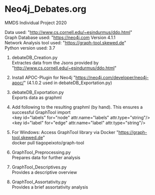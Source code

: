 # Neo4j_Debates.org
MMDS Individual Project 2020

Data used: 		"http://www.cs.cornell.edu/~esindurmus/ddo.html" \
Graph Database used: 	"https://neo4j.com Version 4.1.1 \
Network Analysis tool used: "https://graph-tool.skewed.de" \
Python version used: 3.7


1. debateDB_Creation.py \
	Extractes data from the Jsons provided by "http://www.cs.cornell.edu/~esindurmus/ddo.html"

2. Install APOC-Plugin for Neo4j "https://neo4j.com/developer/neo4j-apoc/" (4.1.0.2 used in debateDB_Exportation.py)

3. debateDB_Exportation.py \
	Exports data as graphml

4. Add following to the resulting graphml (by hand). This ensures a successful GraphTool import \
		\<key id="labels" for="node" attr.name="labels" attr.type="string"/> \
		\<key id="label" for="edge" attr.name="label" attr.type="string"/>

5. For Windows: Access GraphTool library via Docker "https://graph-tool.skewed.de" \
		docker pull tiagopeixoto/graph-tool

6. GraphTool_Preprocessing.py \
	Prepares data for further analysis

7. GraphTool_Descriptives.py \
	Provides a descriptive overview

8. GraphTool_Assortativity.py \
	Provides a brief assortativity analysis


